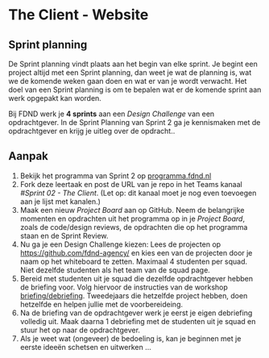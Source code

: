 # The Client - Website

## Sprint planning

De Sprint planning vindt plaats aan het begin van elke sprint. 
Je begint een project altijd met een Sprint planning, dan weet je wat de planning is, wat we de komende weken gaan doen en wat er van je wordt verwacht.
Het doel van een Sprint planning is om te bepalen wat er de komende sprint aan werk opgepakt kan worden.

Bij FDND werk je **4 sprints** aan een _Design Challenge_ van een opdrachtgever. 
In de Sprint Planning van Sprint 2 ga je kennismaken met de opdrachtgever en krijg je uitleg over de opdracht.. 


## Aanpak

1. Bekijk het programma van Sprint 2 op [programma.fdnd.nl](https://programma.fdnd.nl/)
2. Fork deze leertaak en post de URL van je repo in het Teams kanaal _#Sprint 02 - The Client_. (Let op: dit kanaal moet je nog even toevoegen aan je lijst met kanalen.)
3. Maak een nieuw _Project Board_ aan op GitHub. Neem de belangrijke momenten en opdrachten uit het programma op in je _Project Board_, zoals de code/design reviews, de opdrachten die op het programma staan en de Sprint Review.
4. Nu ga je een Design Challenge kiezen: Lees de projecten op https://github.com/fdnd-agency/ en kies een van de projecten door je naam op het whiteboard te zetten. Maximaal 4 studenten per squad. Niet dezelfde studenten als het team van de squad page.
5. Bereid met studenten uit je squad die dezelfde opdrachtgever hebben de briefing voor. Volg hiervoor de instructies van de workshop [briefing/debriefing](briefing-debriefing.md). Tweedejaars die hetzelfde project hebben, doen hetzelfde en helpen jullie met de voorbereideing.
6. Na de briefing van de opdrachtgever werk je eerst je eigen debriefing volledig uit. Maak daarna 1 debriefing met de studenten uit je squad en stuur het op naar de opdrachtgever.
7. Als je weet wat (ongeveer) de bedoeling is, kan je beginnen met je eerste ideeën schetsen en uitwerken ... 
